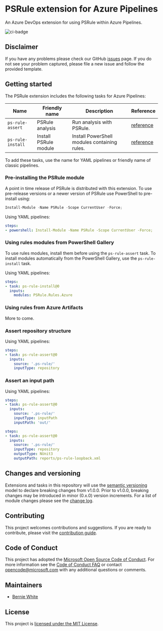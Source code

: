# PSRule extension for Azure Pipelines

An Azure DevOps extension for using PSRule within Azure Pipelines.

![ci-badge]

## Disclaimer

If you have any problems please check our GitHub [issues](https://github.com/BernieWhite/PSRule-pipelines/issues) page.
If you do not see your problem captured, please file a new issue and follow the provided template.

## Getting started

The PSRule extension includes the following tasks for Azure Pipelines:

Name                | Friendly name   | Description | Reference
----                | -------------   | ----------- | ---------
`ps-rule-assert`    | PSRule analysis | Run analysis with PSRule. | [reference][ps-rule-assert]
`ps-rule-install`   | Install PSRule module | Install PowerShell modules containing rules. | [reference][ps-rule-install]

To add these tasks, use the name for YAML pipelines or friendly name of classic pipelines.

### Pre-installing the PSRule module

A point in time release of PSRule is distributed with this extension.
To use pre-release versions or a newer version of PSRule use PowerShell to pre-install using:

```powershell
Install-Module -Name PSRule -Scope CurrentUser -Force;
```

Using YAML pipelines:

```yaml
steps:
- powershell: Install-Module -Name PSRule -Scope CurrentUser -Force;
```

### Using rules modules from PowerShell Gallery

To use rules modules, install them before using the `ps-rule-assert` task.
To install modules automatically from the PowerShell Gallery, use the `ps-rule-install` task.

Using YAML pipelines:

```yaml
steps:
- task: ps-rule-install@0
  inputs:
    modules: PSRule.Rules.Azure
```

### Using rules from Azure Artifacts

More to come.

### Assert repository structure

Using YAML pipelines:

```yaml
steps:
- task: ps-rule-assert@0
  inputs:
    source: '.ps-rule/'
    inputType: repository
```

### Assert an input path

Using YAML pipelines:

```yaml
steps:
- task: ps-rule-assert@0
  inputs:
    source: '.ps-rule/'
    inputType: inputPath
    inputPath: 'out/'
```

```yaml
steps:
- task: ps-rule-assert@0
  inputs:
    source: '.ps-rule/'
    inputType: repository
    outputType: NUnit3
    outputPath: reports/ps-rule-loopback.xml
```

## Changes and versioning

Extensions and tasks in this repository will use the [semantic versioning](http://semver.org/) model to declare breaking changes from v1.0.0.
Prior to v1.0.0, breaking changes may be introduced in minor (0.x.0) version increments.
For a list of module changes please see the [change log](CHANGELOG.md).

## Contributing

This project welcomes contributions and suggestions.
If you are ready to contribute, please visit the [contribution guide](CONTRIBUTING.md).

## Code of Conduct

This project has adopted the [Microsoft Open Source Code of Conduct](https://opensource.microsoft.com/codeofconduct/).
For more information see the [Code of Conduct FAQ](https://opensource.microsoft.com/codeofconduct/faq/)
or contact [opencode@microsoft.com](mailto:opencode@microsoft.com) with any additional questions or comments.

## Maintainers

- [Bernie White](https://github.com/BernieWhite)

## License

This project is [licensed under the MIT License](LICENSE).

[issues]: https://github.com/BernieWhite/PSRule-pipelines/issues
[ci-badge]: https://dev.azure.com/bewhite/PSRule-pipelines/_apis/build/status/PSRule-pipelines-CI?branchName=master
[extension]: https://marketplace.visualstudio.com/items?itemName=bewhite.ps-rule
[ps-rule-assert]: docs/tasks.md#ps-rule-assert
[ps-rule-install]: docs/tasks.md#ps-rule-install
